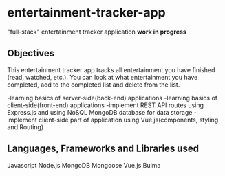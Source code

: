 # entertainment-tracker-app
"full-stack" entertainment tracker application
**work in progress**

## Objectives
This entertainment tracker app tracks all entertainment you have finished (read, watched, etc.). You can look at what entertainment you have completed, add to the completed list and delete from the list. 

-learning basics of server-side(back-end) applications
-learning basics of client-side(front-end) applications
-implement REST API routes using Express.js and using NoSQL MongoDB database for data storage
-implement client-side part of application using Vue.js(components, styling and Routing)

## Languages, Frameworks and Libraries used
Javascript
Node.js
MongoDB
Mongoose
Vue.js
Bulma
